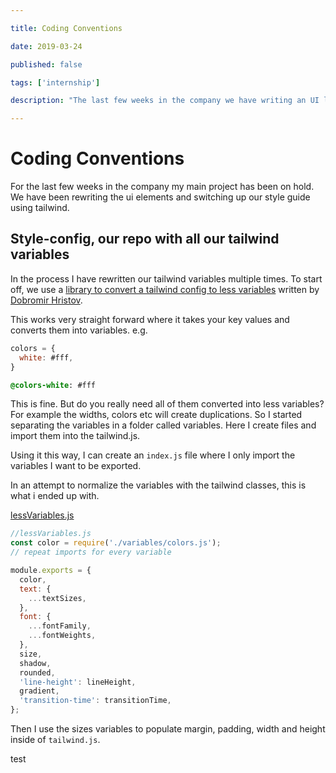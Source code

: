 ```yaml
---

title: Coding Conventions

date: 2019-03-24

published: false

tags: ['internship']

description: "The last few weeks in the company we have writing an UI library from the ground with 3 developers. We all write in a different way, and this brings up a lot of coding conventions questions."

---
```


# Coding Conventions

For the last few weeks in the company my main project has been on hold. We have been rewriting the ui elements and switching up our style guide using tailwind.

## Style-config, our repo with all our tailwind variables

In the process I have rewritten our tailwind variables multiple times.
To start off, we use a [library to convert a tailwind config to less variables](https://github.com/dobromir-hristov/tailwindcss-export-config) written by [Dobromir Hristov](https://twitter.com/d_m_hristov).

This works very straight forward where it takes your key values and converts them into variables. e.g.

```js
colors = {
  white: #fff,
}
```

```css
@colors-white: #fff
```

This is fine. But do you really need all of them converted into less variables? For example the widths, colors etc will create duplications.
So I started separating the variables in a folder called variables. Here I create files and import them into the tailwind.js.

Using it this way, I can create an `index.js` file where I only import the variables I want to be exported.

In an attempt to normalize the variables with the tailwind classes, this is what i ended up with.

[lessVariables.js](./examples/less-variables)

```js
//lessVariables.js
const color = require('./variables/colors.js');
// repeat imports for every variable

module.exports = {
  color,
  text: {
    ...textSizes,
  },
  font: {
    ...fontFamily,
    ...fontWeights,
  },
  size,
  shadow,
  rounded,
  'line-height': lineHeight,
  gradient,
  'transition-time': transitionTime,
};
```

Then I use the sizes variables to populate margin, padding, width and height inside of `tailwind.js`.

test